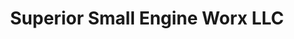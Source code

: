 ---
title: "Superior Small Engine Worx LLC"
url: /howell/superior-small-engine-worx-llc/
shop: car repair
---